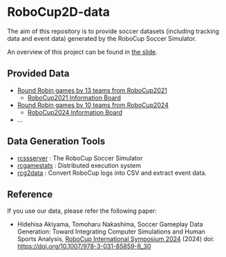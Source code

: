 # RoboCup2D-data

The aim of this repository is to provide soccer datasets (including tracking data and event data) generated by the RoboCup Soccer Simulator.

An overview of this project can be found in [the slide](./SoccerGameplayDataGeneration.pdf).


## Provided Data

- [Round Robin games by 13 teams from RoboCup2021](http://alab.ise.ous.ac.jp/robocupdata/rc2021-roundrobin/)
  - [RoboCup2021 Information Board](https://docs.google.com/document/d/18FbbsghP-4K5P_G2hUpANdibdUzqepqLAmdL2jZ_FMM/edit?usp=sharing)
- [Round Robin games by 10 teams from RoboCup2024](http://alab.ise.ous.ac.jp/robocupdata/rc2024-roundrobin/)
  - [RoboCup2024 Information Board](https://docs.google.com/document/d/1LZI8iDtDIxBufzyQpeKdrYMLOe_qbWMZ3VlWmxIGV-Y/edit?usp=sharing)
- ...

## Data Generation Tools

- [rcssserver](https://github.com/rcsoccersim/rcssserver) : The RoboCup Soccer Simulator
- [rcgamestats](https://github.com/hidehisaakiyama/rcgamestats) : Distributed execution system
- [rcg2data](https://github.com/hidehisaakiyama/rcg2data) : Convert RoboCup logs into CSV and extract event data.

## Reference

If you use our data, please refer the following paper:

- Hidehisa Akiyama, Tomoharu Nakashima, Soccer Gameplay Data Generation: Toward Integrating Computer Simulations and Human Sports Analysis, [RoboCup International Symposium 2024](https://2024.robocup.org/research/symposium/) (2024) doi: https://doi.org/10.1007/978-3-031-85859-8_30
